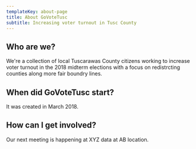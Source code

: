 ```yaml
---
templateKey: about-page
title: About GoVoteTusc
subtitle: Increasing voter turnout in Tusc County
---
```


## Who are we?

We're a collection of local Tuscarawas County citizens working to increase voter turnout in the 2018 midterm elections with a focus on redistrcting counties along more fair boundry lines.

## When did GoVoteTusc start?

It was created in March 2018.

## How can I get involved?

Our next meeting is happening at XYZ data at AB location.

